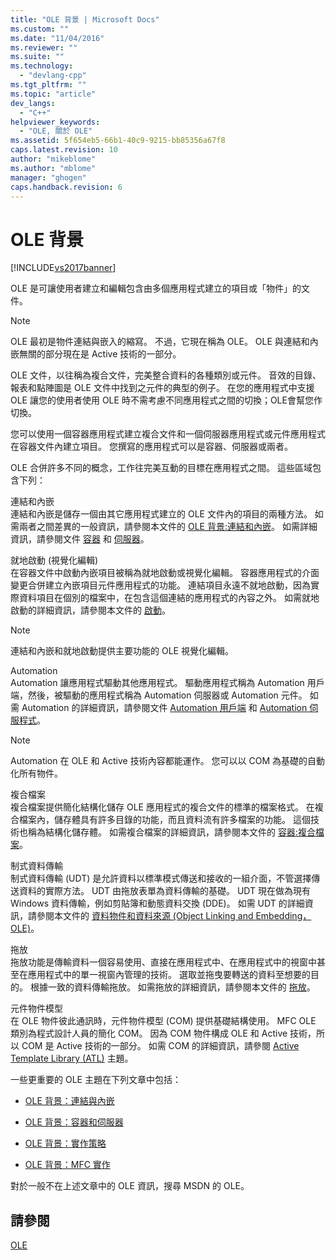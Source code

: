 ```yaml
---
title: "OLE 背景 | Microsoft Docs"
ms.custom: ""
ms.date: "11/04/2016"
ms.reviewer: ""
ms.suite: ""
ms.technology: 
  - "devlang-cpp"
ms.tgt_pltfrm: ""
ms.topic: "article"
dev_langs: 
  - "C++"
helpviewer_keywords: 
  - "OLE, 關於 OLE"
ms.assetid: 5f654eb5-66b1-40c9-9215-bb85356a67f8
caps.latest.revision: 10
author: "mikeblome"
ms.author: "mblome"
manager: "ghogen"
caps.handback.revision: 6
---
```

# OLE 背景
[!INCLUDE[vs2017banner](../assembler/inline/includes/vs2017banner.md)]

OLE 是可讓使用者建立和編輯包含由多個應用程式建立的項目或「物件」的文件。  
  
> [!NOTE]
>  OLE 最初是物件連結與嵌入的縮寫。  不過，它現在稱為 OLE。  OLE 與連結和內嵌無關的部分現在是 Active 技術的一部分。  
  
 OLE 文件，以往稱為複合文件，完美整合資料的各種類別或元件。  音效的目錄、報表和點陣圖是 OLE 文件中找到之元件的典型的例子。  在您的應用程式中支援 OLE 讓您的使用者使用 OLE 時不需考慮不同應用程式之間的切換；OLE會幫您作切換。  
  
 您可以使用一個容器應用程式建立複合文件和一個伺服器應用程式或元件應用程式在容器文件內建立項目。  您撰寫的應用程式可以是容器、伺服器或兩者。  
  
 OLE 合併許多不同的概念，工作往完美互動的目標在應用程式之間。  這些區域包含下列：  
  
 連結和內嵌  
 連結和內嵌是儲存一個由其它應用程式建立的 OLE 文件內的項目的兩種方法。  如需兩者之間差異的一般資訊，請參閱本文件的 [OLE 背景:連結和內嵌](../mfc/ole-background-linking-and-embedding.md)。  如需詳細資訊，請參閱文件 [容器](../mfc/containers.md) 和 [伺服器](../mfc/servers.md)。  
  
 就地啟動 \(視覺化編輯\)  
 在容器文件中啟動內嵌項目被稱為就地啟動或視覺化編輯。  容器應用程式的介面變更合併建立內嵌項目元件應用程式的功能。  連結項目永遠不就地啟動，因為實際資料項目在個別的檔案中，在包含這個連結的應用程式的內容之外。  如需就地啟動的詳細資訊，請參閱本文件的 [啟動](../mfc/activation-cpp.md)。  
  
> [!NOTE]
>  連結和內嵌和就地啟動提供主要功能的 OLE 視覺化編輯。  
  
 Automation  
 Automation 讓應用程式驅動其他應用程式。  驅動應用程式稱為 Automation 用戶端，然後，被驅動的應用程式稱為 Automation 伺服器或 Automation 元件。  如需 Automation 的詳細資訊，請參閱文件 [Automation 用戶端](../mfc/automation-clients.md) 和 [Automation 伺服程式](../mfc/automation-servers.md)。  
  
> [!NOTE]
>  Automation 在 OLE 和 Active 技術內容都能運作。  您可以以 COM 為基礎的自動化所有物件。  
  
 複合檔案  
 複合檔案提供簡化結構化儲存 OLE 應用程式的複合文件的標準的檔案格式。  在複合檔案內，儲存體具有許多目錄的功能，而且資料流有許多檔案的功能。  這個技術也稱為結構化儲存體。  如需複合檔案的詳細資訊，請參閱本文件的 [容器:複合檔案](../mfc/containers-compound-files.md)。  
  
 制式資料傳輸  
 制式資料傳輸 \(UDT\) 是允許資料以標準模式傳送和接收的一組介面，不管選擇傳送資料的實際方法。  UDT 由拖放表單為資料傳輸的基礎。  UDT 現在做為現有 Windows 資料傳輸，例如剪貼簿和動態資料交換 \(DDE\)。  如需 UDT 的詳細資訊，請參閱本文件的 [資料物件和資料來源 \(Object Linking and Embedding，OLE\)](../mfc/data-objects-and-data-sources-ole.md)。  
  
 拖放  
 拖放功能是傳輸資料一個容易使用、直接在應用程式中、在應用程式中的視窗中甚至在應用程式中的單一視窗內管理的技術。  選取並拖曳要轉送的資料至想要的目的。  根據一致的資料傳輸拖放。  如需拖放的詳細資訊，請參閱本文件的 [拖放](../mfc/drag-and-drop-ole.md)。  
  
 元件物件模型  
 在 OLE 物件彼此通訊時，元件物件模型 \(COM\) 提供基礎結構使用。  MFC OLE 類別為程式設計人員的簡化 COM。  因為 COM 物件構成 OLE 和 Active 技術，所以 COM 是 Active 技術的一部分。  如需 COM 的詳細資訊，請參閱 [Active Template Library \(ATL\)](../atl/active-template-library-atl-concepts.md) 主題。  
  
 一些更重要的 OLE 主題在下列文章中包括：  
  
-   [OLE 背景：連結與內嵌](../mfc/ole-background-linking-and-embedding.md)  
  
-   [OLE 背景：容器和伺服器](../mfc/ole-background-containers-and-servers.md)  
  
-   [OLE 背景：實作策略](../mfc/ole-background-implementation-strategies.md)  
  
-   [OLE 背景：MFC 實作](../mfc/ole-background-mfc-implementation.md)  
  
 對於一般不在上述文章中的 OLE 資訊，搜尋 MSDN 的 OLE。  
  
## 請參閱  
 [OLE](../mfc/ole-in-mfc.md)
